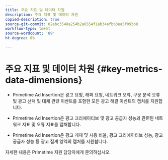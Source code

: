 ```yaml
---
title: 주요 지표 및 데이터 차원
description: 주요 지표 및 데이터 차원
copied-description: true
source-git-commit: 02ebc3548a254b2a6554f1ab34afbb3ea5f09bb8
workflow-type: tm+mt
source-wordcount: '89'
ht-degree: 0%

---
```


# 주요 지표 및 데이터 차원 {#key-metrics-data-dimensions}

* Primetime Ad Insertion은 광고 요청, 래퍼 요청, 네트워크 오류, 구문 분석 오류 및 광고 선택 및 대체 관련 이벤트를 포함한 모든 광고 해결 이벤트의 캡처를 지원합니다.

* Primetime Ad Insertion은 광고 크리에이티브 및 광고 공급자 성능과 관련된 네트워크 지표 및 오류 지표를 캡처합니다.

* Primetime Ad Insertion은 광고 게재 및 사용 비율, 광고 크리에이티브 성능, 광고 공급자 성능 등 광고 집계 영역의 캡처를 지원합니다.

자세한 내용은 Primetime 지원 담당자에게 문의하십시오.
